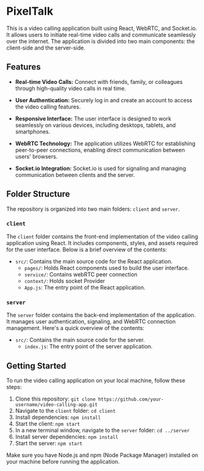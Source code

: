 # PixelTalk


This is a video calling application built using React, WebRTC, and Socket.io. It allows users to initiate real-time video calls and communicate seamlessly over the internet. The application is divided into two main components: the client-side and the server-side.

## Features

- **Real-time Video Calls:** Connect with friends, family, or colleagues through high-quality video calls in real time.

- **User Authentication:** Securely log in and create an account to access the video calling features.

- **Responsive Interface:** The user interface is designed to work seamlessly on various devices, including desktops, tablets, and smartphones.

- **WebRTC Technology:** The application utilizes WebRTC for establishing peer-to-peer connections, enabling direct communication between users' browsers.

- **Socket.io Integration:** Socket.io is used for signaling and managing communication between clients and the server.

## Folder Structure

The repository is organized into two main folders: `client` and `server`.

### `client`

The `client` folder contains the front-end implementation of the video calling application using React. It includes components, styles, and assets required for the user interface. Below is a brief overview of the contents:

- `src/`: Contains the main source code for the React application.
  - `pages/`: Holds React components used to build the user interface.
  - `service/`: Contains webRTC peer connection 
  - `context/`: Holds socket Provider 
  - `App.js`: The entry point of the React application.

### `server`

The `server` folder contains the back-end implementation of the application. It manages user authentication, signaling, and WebRTC connection management. Here's a quick overview of the contents:

- `src/`: Contains the main source code for the server.
  - `index.js`: The entry point of the server application.

## Getting Started

To run the video calling application on your local machine, follow these steps:

1. Clone this repository: `git clone https://github.com/your-username/video-calling-app.git`
2. Navigate to the `client` folder: `cd client`
3. Install dependencies: `npm install`
4. Start the client: `npm start`
5. In a new terminal window, navigate to the `server` folder: `cd ../server`
6. Install server dependencies: `npm install`
7. Start the server: `npm start`

Make sure you have Node.js and npm (Node Package Manager) installed on your machine before running the application.

